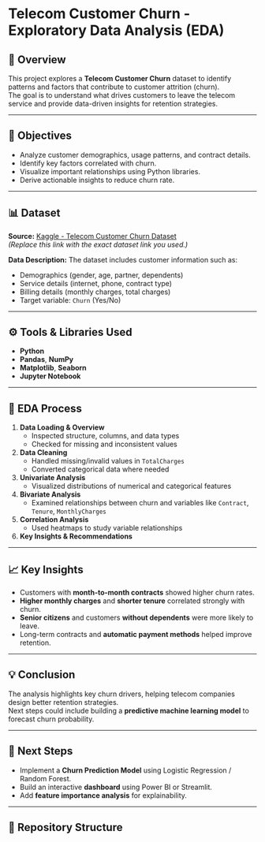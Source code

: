 
#  Telecom Customer Churn - Exploratory Data Analysis (EDA)

## 📘 Overview
This project explores a **Telecom Customer Churn** dataset to identify patterns and factors that contribute to customer attrition (churn).  
The goal is to understand what drives customers to leave the telecom service and provide data-driven insights for retention strategies.

---

## 🎯 Objectives
- Analyze customer demographics, usage patterns, and contract details.
- Identify key factors correlated with churn.
- Visualize important relationships using Python libraries.
- Derive actionable insights to reduce churn rate.

---

## 📊 Dataset
**Source:** [Kaggle - Telecom Customer Churn Dataset](https://www.kaggle.com/)  
*(Replace this link with the exact dataset link you used.)*

**Data Description:**
The dataset includes customer information such as:
- Demographics (gender, age, partner, dependents)
- Service details (internet, phone, contract type)
- Billing details (monthly charges, total charges)
- Target variable: `Churn` (Yes/No)

---

## ⚙️ Tools & Libraries Used
- **Python**  
- **Pandas**, **NumPy**  
- **Matplotlib**, **Seaborn**  
- **Jupyter Notebook**

---

## 🧩 EDA Process
1. **Data Loading & Overview**  
   - Inspected structure, columns, and data types  
   - Checked for missing and inconsistent values  
2. **Data Cleaning**  
   - Handled missing/invalid values in `TotalCharges`  
   - Converted categorical data where needed  
3. **Univariate Analysis**  
   - Visualized distributions of numerical and categorical features  
4. **Bivariate Analysis**  
   - Examined relationships between churn and variables like `Contract`, `Tenure`, `MonthlyCharges`  
5. **Correlation Analysis**  
   - Used heatmaps to study variable relationships  
6. **Key Insights & Recommendations**  

---

## 📈 Key Insights
- Customers with **month-to-month contracts** showed higher churn rates.  
- **Higher monthly charges** and **shorter tenure** correlated strongly with churn.  
- **Senior citizens** and customers **without dependents** were more likely to leave.  
- Long-term contracts and **automatic payment methods** helped improve retention.  

---

## 💡 Conclusion
The analysis highlights key churn drivers, helping telecom companies design better retention strategies.  
Next steps could include building a **predictive machine learning model** to forecast churn probability.

---

## 🧠 Next Steps
- Implement a **Churn Prediction Model** using Logistic Regression / Random Forest.  
- Build an interactive **dashboard** using Power BI or Streamlit.  
- Add **feature importance analysis** for explainability.

---

## 📂 Repository Structure
